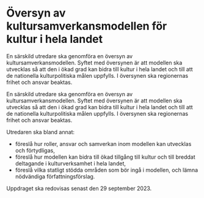 # Översyn av kultursamverkansmodellen för kultur i hela landet

En särskild utredare ska genomföra en översyn av kultursamverkansmodellen. Syftet med översynen är att modellen ska utvecklas så att den i ökad grad kan bidra till kultur i hela landet och till att de nationella kulturpolitiska målen uppfylls. I översynen ska regionernas frihet och ansvar beaktas.

En särskild utredare ska genomföra en översyn av kultursamverkansmodellen. Syftet med översynen är att modellen ska utvecklas så att den i ökad grad kan bidra till kultur i hela landet och till att de nationella kulturpolitiska målen uppfylls. I översynen ska regionernas frihet och ansvar beaktas.

Utredaren ska bland annat:

* föreslå hur roller, ansvar och samverkan inom modellen kan utvecklas
och förtydligas,
* föreslå hur modellen kan bidra till ökad tillgång till kultur och till
breddat deltagande i kulturverksamhet i hela landet,
* föreslå vilka statligt stödda områden som bör ingå i modellen, och
lämna nödvändiga författningsförslag.

Uppdraget ska redovisas senast den 29 september 2023.
